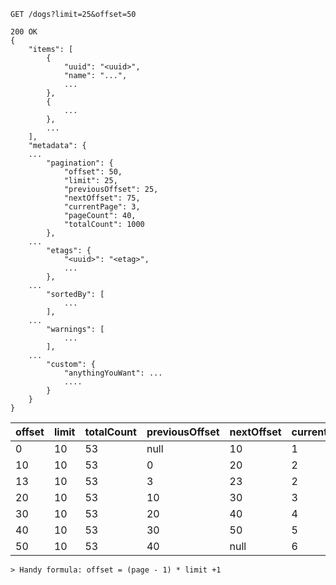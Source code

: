 ```
GET /dogs?limit=25&offset=50
 
200 OK
{
    "items": [
        {
            "uuid": "<uuid>",
            "name": "...",
            ...
        },
        {
            ...
        },
        ...
    ],
    "metadata": {
    ...
        "pagination": {
            "offset": 50,
            "limit": 25,
            "previousOffset": 25,
            "nextOffset": 75,
            "currentPage": 3,
            "pageCount": 40,
            "totalCount": 1000
        },
    ...
        "etags": {
            "<uuid>": "<etag>",
            ...
        },
    ...
        "sortedBy": [
            ...
        ],
    ...
        "warnings": [
            ...
        ],
    ...
        "custom": {
            "anythingYouWant": ...
            ....
        }
    }
}
```

| offset | limit | totalCount | previousOffset | nextOffset | currentPage | pageCount |
| --- | --- | --- | --- | --- | --- | --- |
| 0 | 10 | 53 | null | 10 | 1 | 6 |
| 10 | 10 | 53 | 0 | 20 | 2 | 6 |
| 13 | 10 | 53 | 3 | 23 | 2 | 6 |
| 20 | 10 | 53 | 10 | 30 | 3 | 6 |
| 30 | 10 | 53 | 20 | 40 | 4 | 6 |
| 40 | 10 | 53 | 30 | 50 | 5 | 6 |
| 50 | 10 | 53 | 40 | null | 6 | 6 |

```
> Handy formula: offset = (page - 1) * limit +1